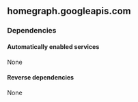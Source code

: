 ## homegraph.googleapis.com

### Dependencies

#### Automatically enabled services

None

#### Reverse dependencies

None
